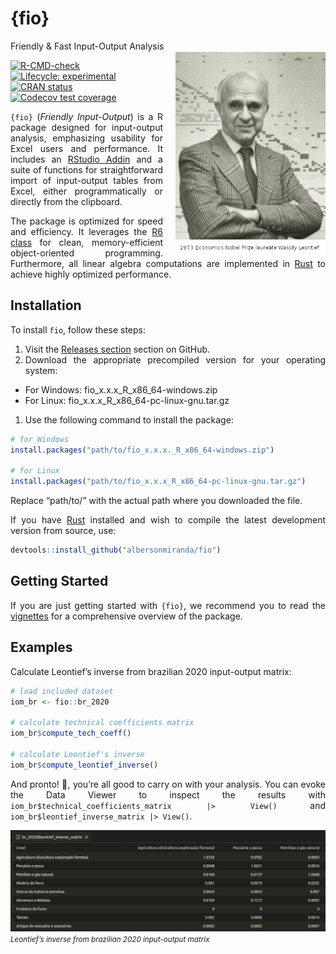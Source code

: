 
<!-- README.md is generated from README.Rmd. Please edit that file -->

# {fio}

<div style="text-align: justify">

Friendly & Fast Input-Output Analysis
<img src="man/figures/leontief.jpg" align="right" width="240px" style="margin-left: 20px;" />

<!-- badges: start -->

[![R-CMD-check](https://github.com/albersonmiranda/fio/actions/workflows/R-CMD-check.yaml/badge.svg)](https://github.com/albersonmiranda/fio/actions/workflows/R-CMD-check.yaml)
[![Lifecycle:
experimental](https://img.shields.io/badge/lifecycle-experimental-orange.svg)](https://lifecycle.r-lib.org/articles/stages.html#experimental)
[![CRAN
status](https://www.r-pkg.org/badges/version/fio)](https://CRAN.R-project.org/package=fio)
[![Codecov test
coverage](https://codecov.io/gh/albersonmiranda/fio/branch/main/graph/badge.svg)](https://app.codecov.io/gh/albersonmiranda/fio?branch=main)
<!-- badges: end -->

`{fio}` (*Friendly Input-Output*) is a R package designed for
input-output analysis, emphasizing usability for Excel users and
performance. It includes an [RStudio
Addin](https://rstudio.github.io/rstudioaddins/) and a suite of
functions for straightforward import of input-output tables from Excel,
either programmatically or directly from the clipboard.

The package is optimized for speed and efficiency. It leverages the [R6
class](https://r6.r-lib.org/) for clean, memory-efficient
object-oriented programming. Furthermore, all linear algebra
computations are implemented in [Rust](https://www.rust-lang.org/) to
achieve highly optimized performance.

## Installation

To install `fio`, follow these steps:

1.  Visit the [Releases
    section](https://github.com/albersonmiranda/fio/releases) section on
    GitHub.
2.  Download the appropriate precompiled version for your operating
    system:

- For Windows: fio_x.x.x_R_x86_64-windows.zip
- For Linux: fio_x.x.x_R_x86_64-pc-linux-gnu.tar.gz

1.  Use the following command to install the package:

``` r
# for Windows
install.packages("path/to/fio_x.x.x._R_x86_64-windows.zip")

# for Linux
install.packages("path/to/fio_x.x.x_R_x86_64-pc-linux-gnu.tar.gz")
```

Replace “path/to/” with the actual path where you downloaded the file.

If you have [Rust](https://www.rust-lang.org/) installed and wish to
compile the latest development version from source, use:

``` r
devtools::install_github("albersonmiranda/fio")
```

## Getting Started

If you are just getting started with `{fio}`, we recommend you to read
the
[vignettes](https://albersonmiranda.github.io/fio/articles/index.html)
for a comprehensive overview of the package.

## Examples

Calculate Leontief’s inverse from brazilian 2020 input-output matrix:

``` r
# load included dataset
iom_br <- fio::br_2020

# calculate technical coefficients matrix
iom_br$compute_tech_coeff()

# calculate Leontief's inverse
iom_br$compute_leontief_inverse()
```

And pronto! 🎉, you’re all good to carry on with your analysis. You can
evoke the Data Viewer to inspect the results with
`iom_br$technical_coefficients_matrix |> View()` and
`iom_br$leontief_inverse_matrix |> View()`.

![](man/figures/example_leontief_inverse.png) *<small>Leontief’s inverse
from brazilian 2020 input-output matrix</small>*

</div>
